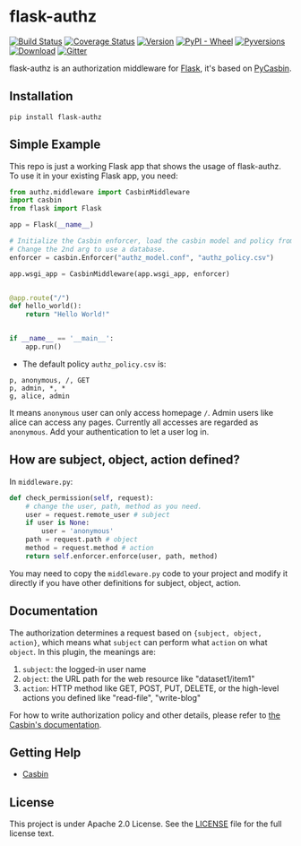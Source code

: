# flask-authz

[![Build Status](https://www.travis-ci.org/pycasbin/flask-authz.svg?branch=master)](https://www.travis-ci.org/pycasbin/flask-authz)
[![Coverage Status](https://coveralls.io/repos/github/pycasbin/flask-authz/badge.svg)](https://coveralls.io/github/pycasbin/flask-authz)
[![Version](https://img.shields.io/pypi/v/flask-authz.svg)](https://pypi.org/project/flask-authz/)
[![PyPI - Wheel](https://img.shields.io/pypi/wheel/flask-authz.svg)](https://pypi.org/project/flask-authz/)
[![Pyversions](https://img.shields.io/pypi/pyversions/flask-authz.svg)](https://pypi.org/project/flask-authz/)
[![Download](https://img.shields.io/pypi/dm/flask-authz.svg)](https://pypi.org/project/flask-authz/)
[![Gitter](https://badges.gitter.im/Join%20Chat.svg)](https://gitter.im/casbin/lobby)

flask-authz is an authorization middleware for [Flask](http://flask.pocoo.org/), it's based on [PyCasbin](https://github.com/casbin/pycasbin).

## Installation

```
pip install flask-authz
```

## Simple Example

This repo is just a working Flask app that shows the usage of flask-authz. To use it in your existing Flask app, you need:

```python
from authz.middleware import CasbinMiddleware
import casbin
from flask import Flask

app = Flask(__name__)

# Initialize the Casbin enforcer, load the casbin model and policy from files.
# Change the 2nd arg to use a database.
enforcer = casbin.Enforcer("authz_model.conf", "authz_policy.csv")

app.wsgi_app = CasbinMiddleware(app.wsgi_app, enforcer)


@app.route("/")
def hello_world():
    return "Hello World!"


if __name__ == '__main__':
    app.run()
```

- The default policy ``authz_policy.csv`` is:

```csv
p, anonymous, /, GET
p, admin, *, *
g, alice, admin
```

It means ``anonymous`` user can only access homepage ``/``. Admin users like alice can access any pages. Currently all accesses are regarded as ``anonymous``. Add your authentication to let a user log in.

## How are subject, object, action defined?

In ``middleware.py``:

```python
def check_permission(self, request):
    # change the user, path, method as you need.
    user = request.remote_user # subject
    if user is None:
        user = 'anonymous'
    path = request.path # object
    method = request.method # action
    return self.enforcer.enforce(user, path, method)
```

You may need to copy the ``middleware.py`` code to your project and modify it directly if you have other definitions for subject, object, action.

## Documentation

The authorization determines a request based on ``{subject, object, action}``, which means what ``subject`` can perform what ``action`` on what ``object``. In this plugin, the meanings are:

1. ``subject``: the logged-in user name
2. ``object``: the URL path for the web resource like "dataset1/item1"
3. ``action``: HTTP method like GET, POST, PUT, DELETE, or the high-level actions you defined like "read-file", "write-blog"

For how to write authorization policy and other details, please refer to [the Casbin's documentation](https://casbin.org).

## Getting Help

- [Casbin](https://casbin.org)

## License

This project is under Apache 2.0 License. See the [LICENSE](LICENSE) file for the full license text.
